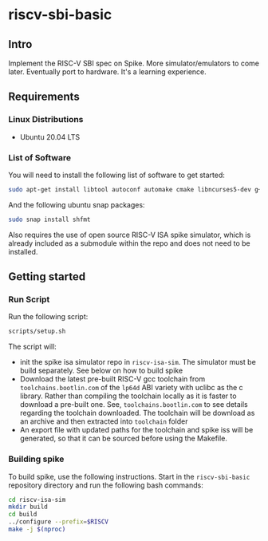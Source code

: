 # riscv-sbi-basic

## Intro

Implement the RISC-V SBI spec on Spike. More simulator/emulators to come later.
Eventually port to hardware. It's a learning experience.

## Requirements

### Linux Distributions

- Ubuntu 20.04 LTS

### List of Software

You will need to install the following list of software to get started:

```bash
sudo apt-get install libtool autoconf automake cmake libncurses5-dev g++ shellcheck python3-venv device-tree-compiler
```

And the following ubuntu snap packages:

```bash
sudo snap install shfmt
```

Also requires the use of open source RISC-V ISA spike simulator, which is already included as a submodule within the repo
and does not need to be installed.

## Getting started

### Run Script

Run the following script:

```bash
scripts/setup.sh
```

The script will:

- init the spike isa simulator repo in `riscv-isa-sim`. The simulator must be build separately. See below on how to build spike
- Download the latest pre-built RISC-V gcc toolchain from `toolchains.bootlin.com` of the `lp64d` ABI variety with uclibc as the c library. Rather than compiling the toolchain locally as it is faster to download a pre-built one. See,
`toolchains.bootlin.com` to see details regarding the toolchain downloaded. The toolchain will be download as an archive and then extracted into `toolchain` folder
- An export file with updated paths for the toolchain and spike iss will be generated, so that it can be sourced before using the Makefile.

### Building spike

To build spike, use the following instructions. Start in the `riscv-sbi-basic` repository directory and run the following bash commands:

```bash
cd riscv-isa-sim
mkdir build
cd build
../configure --prefix=$RISCV
make -j $(nproc)
```
